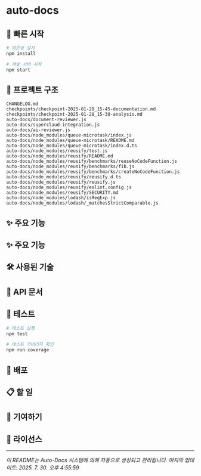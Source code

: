 # auto-docs



## 🚀 빠른 시작

```bash
# 의존성 설치
npm install

# 개발 서버 시작
npm start
```

## 📁 프로젝트 구조

```
CHANGELOG.md
checkpoints/checkpoint-2025-01-28_15-45-documentation.md
checkpoints/checkpoint-2025-01-28_15-30-analysis.md
auto-docs/document-reviewer.js
auto-docs/superclaud-integration.js
auto-docs/ai-reviewer.js
auto-docs/node_modules/queue-microtask/index.js
auto-docs/node_modules/queue-microtask/README.md
auto-docs/node_modules/queue-microtask/index.d.ts
auto-docs/node_modules/reusify/test.js
auto-docs/node_modules/reusify/README.md
auto-docs/node_modules/reusify/benchmarks/reuseNoCodeFunction.js
auto-docs/node_modules/reusify/benchmarks/fib.js
auto-docs/node_modules/reusify/benchmarks/createNoCodeFunction.js
auto-docs/node_modules/reusify/reusify.d.ts
auto-docs/node_modules/reusify/reusify.js
auto-docs/node_modules/reusify/eslint.config.js
auto-docs/node_modules/reusify/SECURITY.md
auto-docs/node_modules/lodash/isRegExp.js
auto-docs/node_modules/lodash/_matchesStrictComparable.js
```

## ✨ 주요 기능

## ✨ 주요 기능

## 🛠️ 사용된 기술



## 📝 API 문서



## 🧪 테스트

```bash
# 테스트 실행
npm test

# 테스트 커버리지 확인
npm run coverage
```

## 🚀 배포



## 📋 할 일



## 🤝 기여하기



## 📄 라이선스



---
*이 README는 Auto-Docs 시스템에 의해 자동으로 생성되고 관리됩니다.*
*마지막 업데이트: 2025. 7. 30. 오후 4:55:59*
